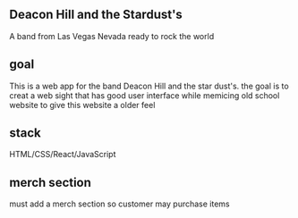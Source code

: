 
## Deacon Hill and the Stardust's

A band from Las Vegas Nevada ready to rock the world 

## goal 

This is a web app for the band Deacon Hill and the star dust's.
the goal is to creat a web sight that has good user interface while memicing old school website to give this website a older feel 

## stack

HTML/CSS/React/JavaScript

## merch section

must add a merch section so customer may purchase items 
